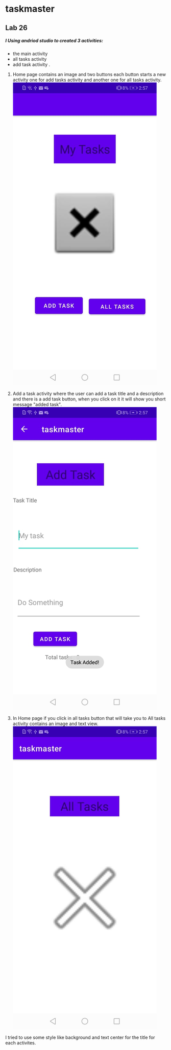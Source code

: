 # taskmaster
## Lab 26
##### I Using andriod studio to created 3 activities:
- the main activity
- all tasks activity 
- add task activity .

1. Home page contains an image and two buttons each button starts a new activity one for add tasks activity and another one for all tasks activity.
![Home](/screenshots\home.jpg)

2. Add a task activity where the user can add a task title and a description and there is a add task button, when you click on it it will show you short message "added task".
![Add](/screenshots\add.jpg)

3. In Home page if you click in all tasks button that will take you to All tasks activity contains an image and text view.
![All](/screenshots\all.jpg)

I tried to use some style like background and text center for the title for each activites.
